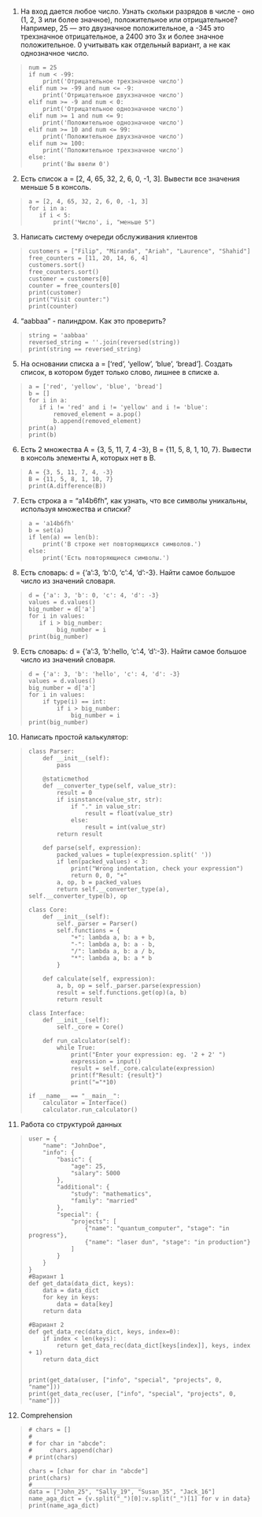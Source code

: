 1. На вход дается любое число. Узнать скольки разрядов в числе - оно (1, 2, 3 или более значное), положительное или отрицательное? Например, 25 — это двузначное положительное, а -345 это трехзначное отрицательное, а 2400 это 3х и более значное положительное. 0 учитывать как отдельный вариант, а не как однозначное число.
> ```
> num = 25  
> if num < -99:  
>     print('Отрицательное трехзначное число')  
> elif num >= -99 and num <= -9:  
>     print('Отрицательное двухзначное число')  
> elif num >= -9 and num < 0:  
>     print('Отрицательное однозначное число')  
> elif num >= 1 and num <= 9:  
>     print('Положительное однозначное число')  
> elif num >= 10 and num <= 99:  
>     print('Положительное двухзначное число')  
> elif num >= 100:  
>     print('Положительное трехзначное число')  
> else:  
>     print('Вы ввели 0')

2. Есть список а = [2, 4, 65, 32, 2, 6, 0, -1, 3]. Вывести все значения меньше 5 в консоль.
> ```
> a = [2, 4, 65, 32, 2, 6, 0, -1, 3]
> for i in a:
>    if i < 5:
>        print('Число', i, "меньше 5")

3. Написать систему очереди обслуживания клиентов

> ```
> customers = ["Filip", "Miranda", "Ariah", "Laurence", "Shahid"]
> free_counters = [11, 20, 14, 6, 4]
> customers.sort()
> free_counters.sort()
> customer = customers[0]
> counter = free_counters[0]
> print(customer)
> print("Visit counter:")
> print(counter)

4. “aabbаа” - палиндром. Как это проверить?

> ```
> string = 'aabbaa'
> reversed_string = ''.join(reversed(string))
> print(string == reversed_string)

5. На основании списка a = [‘red’, ‘yellow’, ‘blue’, ‘bread’]. Создать список, в котором будет только слово, лишнее в списке a.

>```
> a = ['red', 'yellow', 'blue', 'bread']
> b = []
> for i in a:
>    if i != 'red' and i != 'yellow' and i != 'blue':
>        removed_element = a.pop()
>        b.append(removed_element)
> print(a)
> print(b)

6. Есть 2 множества A = {3, 5, 11, 7, 4 -3}, B = {11, 5, 8, 1, 10, 7}. Вывести в консоль элементы A, которых нет в B.

>```
> A = {3, 5, 11, 7, 4, -3}
> B = {11, 5, 8, 1, 10, 7}
> print(A.difference(B))

7. Есть строка a = “a14b6fh”, как узнать, что все символы уникальны, используя множества и списки?

> ```
> a = 'a14b6fh'
> b = set(a)
> if len(a) == len(b):
>     print('В строке нет повторяющихся символов.')
> else:
>     print('Есть повторяющиеся символы.')

8. Есть словарь: d = {‘a’:3, ‘b’:0, ‘c’:4, ‘d’:-3}. Найти самое большое число из значений словаря.

> ```
> d = {'a': 3, 'b': 0, 'c': 4, 'd': -3}
> values = d.values()
> big_number = d['a']
> for i in values:
>    if i > big_number:
>         big_number = i
> print(big_number)

9. Есть словарь: d = {‘a’:3, ‘b’:hello, ‘c’:4, ‘d’:-3}. Найти самое большое число из значений словаря.

> ```
> d = {'a': 3, 'b': 'hello', 'c': 4, 'd': -3}
> values = d.values()
> big_number = d['a']
> for i in values:
>     if type(i) == int:
>         if i > big_number:
>             big_number = i
> print(big_number)

10. Написать простой калькулятор:

>```
> class Parser:
>     def __init__(self):
>         pass
>     
>     @staticmethod
>     def __converter_type(self, value_str):
>         result = 0
>         if isinstance(value_str, str):
>             if "." in value_str:
>                 result = float(value_str)
>             else:
>                 result = int(value_str)
>         return result
> 
>     def parse(self, expression):
>         packed_values = tuple(expression.split(' '))
>         if len(packed_values) < 3:
>             print("Wrong indentation, check your expression")
>             return 0, 0, "+"
>         a, op, b = packed_values
>         return self.__converter_type(a), self.__converter_type(b), op
> 
> class Core:
>     def __init__(self):
>         self._parser = Parser()
>         self.functions = {
>             "+": lambda a, b: a + b,
>             "-": lambda a, b: a - b,
>             "/": lambda a, b: a / b,
>             "*": lambda a, b: a * b
>         }
> 
>     def calculate(self, expression):
>         a, b, op = self._parser.parse(expression)
>         result = self.functions.get(op)(a, b)
>         return result
> 
> class Interface:
>     def __init__(self):
>         self._core = Core()
> 
>     def run_calculator(self):
>         while True:
>             print("Enter your expression: eg. '2 + 2' ")
>             expression = input()
>             result = self._core.calculate(expression)
>             print(f"Result: {result}")
>             print("="*10)
> 
> if __name__ == "__main__":
>     calculator = Interface()
>     calculator.run_calculator()
11. Работа со структурой данных
>```
> user = {
>     "name": "JohnDoe",
>     "info": {
>         "basic": {
>             "age": 25,
>             "salary": 5000
>         },
>         "additional": {
>             "study": "mathematics",
>             "family": "married"
>         },
>         "special": {
>             "projects": [
>                 {"name": "quantum_computer", "stage": "in progress"},
>                 {"name": "laser dun", "stage": "in production"}
>             ]
>         }
>     }
> }
> #Вариант 1
> def get_data(data_dict, keys):
>     data = data_dict
>     for key in keys:
>         data = data[key]
>     return data
> 
> #Вариант 2
> def get_data_rec(data_dict, keys, index=0):  
>     if index < len(keys):  
>         return get_data_rec(data_dict[keys[index]], keys, index + 1)  
>     return data_dict  
> 
> 
> print(get_data(user, ["info", "special", "projects", 0, "name"]))  
> print(get_data_rec(user, ["info", "special", "projects", 0, "name"]))  
> ```
12. Comprehension
> ```
> # chars = []
> #
> # for char in "abcde":
> #     chars.append(char)
> # print(chars)
> 
> chars = [char for char in "abcde"]
> print(chars)
> #_______________________________
> data = ["John_25", "Sally_19", "Susan_35", "Jack_16"]
> name_aga_dict = {v.split("_")[0]:v.split("_")[1] for v in data}
> print(name_aga_dict)
